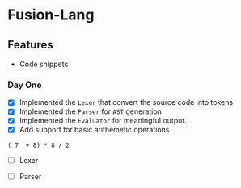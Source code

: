 # Fusion-Lang 


## Features 
-   Code snippets 
  

### Day One
-   [X] Implemented the `Lexer` that convert the source code into tokens
-   [X] Implemented the `Parser` for `AST` generation
-   [X] Implemented the `Evaluator` for meaningful output.
-   [X] Add support for basic arithemetic operations
```
( 7  + 8) * 8 / 2
```

- [ ] Lexer 
- [ ] Parser

